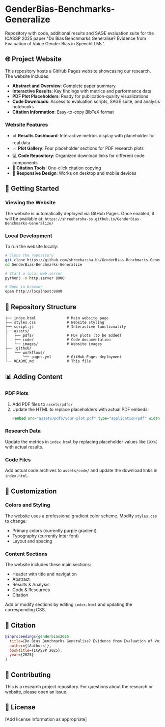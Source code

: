 # GenderBias-Benchmarks-Generalize

Repository with code, additional results and SAGE evaluation suite for the ICASSP 2025 paper "Do Bias Benchmarks Generalise? Evidence from Evaluation of Voice Gender Bias in SpeechLLMs".

## 🌐 Project Website

This repository hosts a GitHub Pages website showcasing our research. The website includes:

- **Abstract and Overview**: Complete paper summary
- **Interactive Results**: Key findings with metrics and performance data
- **PDF Plot Placeholders**: Ready for publication-quality visualizations
- **Code Downloads**: Access to evaluation scripts, SAGE suite, and analysis notebooks
- **Citation Information**: Easy-to-copy BibTeX format

### Website Features

- 📊 **Results Dashboard**: Interactive metrics display with placeholder for real data
- 📈 **Plot Gallery**: Four placeholder sections for PDF research plots
- 💻 **Code Repository**: Organized download links for different code components
- 📝 **Citation Tools**: One-click citation copying
- 📱 **Responsive Design**: Works on desktop and mobile devices

## 🚀 Getting Started

### Viewing the Website

The website is automatically deployed via GitHub Pages. Once enabled, it will be available at:
`https://shreeharsha-bs.github.io/GenderBias-Benchmarks-Generalize/`

### Local Development

To run the website locally:

```bash
# Clone the repository
git clone https://github.com/shreeharsha-bs/GenderBias-Benchmarks-Generalize.git
cd GenderBias-Benchmarks-Generalize

# Start a local web server
python3 -m http.server 8000

# Open in browser
open http://localhost:8000
```

## 📁 Repository Structure

```
├── index.html              # Main website page
├── styles.css              # Website styling
├── script.js               # Interactive functionality
├── assets/
│   ├── pdfs/               # PDF plots (to be added)
│   ├── code/               # Code documentation
│   └── images/             # Website images
├── .github/
│   └── workflows/
│       └── pages.yml       # GitHub Pages deployment
└── README.md               # This file
```

## 📊 Adding Content

### PDF Plots

1. Add PDF files to `assets/pdfs/`
2. Update the HTML to replace placeholders with actual PDF embeds:
   ```html
   <embed src="assets/pdfs/your-plot.pdf" type="application/pdf" width="100%" height="400px">
   ```

### Research Data

Update the metrics in `index.html` by replacing placeholder values like `[XX%]` with actual results.

### Code Files

Add actual code archives to `assets/code/` and update the download links in `index.html`.

## 🔧 Customization

### Colors and Styling

The website uses a professional gradient color scheme. Modify `styles.css` to change:
- Primary colors (currently purple gradient)
- Typography (currently Inter font)
- Layout and spacing

### Content Sections

The website includes these main sections:
- Header with title and navigation
- Abstract
- Results & Analysis
- Code & Resources
- Citation

Add or modify sections by editing `index.html` and updating the corresponding CSS.

## 📝 Citation

```bibtex
@inproceedings{genderbias2025,
  title={Do Bias Benchmarks Generalise? Evidence from Evaluation of Voice Gender Bias in SpeechLLMs},
  author={[Authors]},
  booktitle={ICASSP 2025},
  year={2025}
}
```

## 🤝 Contributing

This is a research project repository. For questions about the research or website, please open an issue.

## 📄 License

[Add license information as appropriate]
